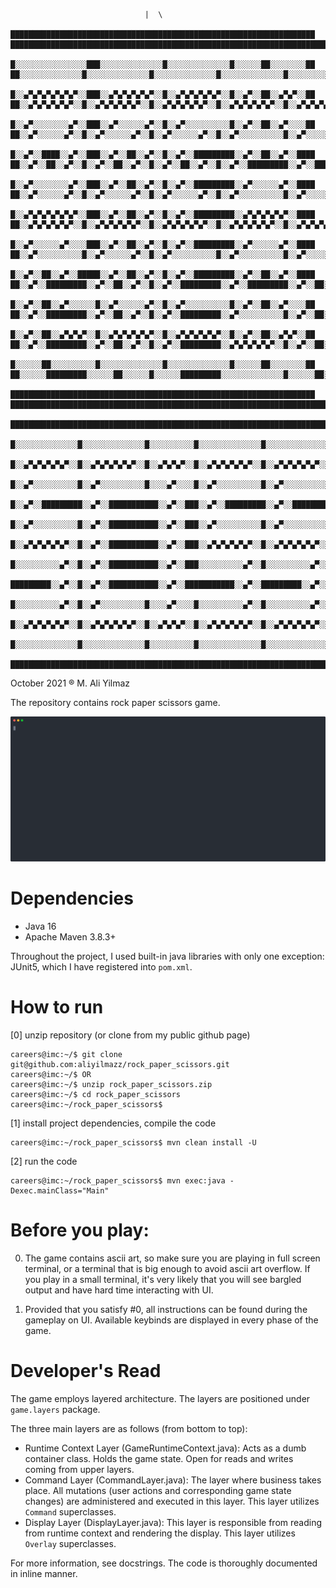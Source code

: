 ``````                               __       
                              |  \      
    ████████████████████████████████████████████████████████████████████ █████████████████████████████████████████████████████████████████████████████████
    █░░░░░░░░░░░░░░░░███░░░░░░░░░░░░░░█░░░░░░░░░░░░░░█░░░░░░██░░░░░░░░██ ██░░░░░░░░░░░░░░█░░░░░░░░░░░░░░█░░░░░░░░░░░░░░█░░░░░░░░░░░░░░█░░░░░░░░░░░░░░░░███
    █░░▄▀▄▀▄▀▄▀▄▀▄▀░░███░░▄▀▄▀▄▀▄▀▄▀░░█░░▄▀▄▀▄▀▄▀▄▀░░█░░▄▀░░██░░▄▀▄▀░░██ ██░░▄▀▄▀▄▀▄▀▄▀░░█░░▄▀▄▀▄▀▄▀▄▀░░█░░▄▀▄▀▄▀▄▀▄▀░░█░░▄▀▄▀▄▀▄▀▄▀░░█░░▄▀▄▀▄▀▄▀▄▀▄▀░░███
    █░░▄▀░░░░░░░░▄▀░░███░░▄▀░░░░░░▄▀░░█░░▄▀░░░░░░░░░░█░░▄▀░░██░░▄▀░░░░██ ██░░▄▀░░░░░░▄▀░░█░░▄▀░░░░░░▄▀░░█░░▄▀░░░░░░▄▀░░█░░▄▀░░░░░░░░░░█░░▄▀░░░░░░░░▄▀░░███
    █░░▄▀░░████░░▄▀░░███░░▄▀░░██░░▄▀░░█░░▄▀░░█████████░░▄▀░░██░░▄▀░░████ ██░░▄▀░░██░░▄▀░░█░░▄▀░░██░░▄▀░░█░░▄▀░░██░░▄▀░░█░░▄▀░░█████████░░▄▀░░████░░▄▀░░███
    █░░▄▀░░░░░░░░▄▀░░███░░▄▀░░██░░▄▀░░█░░▄▀░░█████████░░▄▀░░░░░░▄▀░░████ ██░░▄▀░░░░░░▄▀░░█░░▄▀░░░░░░▄▀░░█░░▄▀░░░░░░▄▀░░█░░▄▀░░░░░░░░░░█░░▄▀░░░░░░░░▄▀░░███
    █░░▄▀▄▀▄▀▄▀▄▀▄▀░░███░░▄▀░░██░░▄▀░░█░░▄▀░░█████████░░▄▀▄▀▄▀▄▀▄▀░░████ ██░░▄▀▄▀▄▀▄▀▄▀░░█░░▄▀▄▀▄▀▄▀▄▀░░█░░▄▀▄▀▄▀▄▀▄▀░░█░░▄▀▄▀▄▀▄▀▄▀░░█░░▄▀▄▀▄▀▄▀▄▀▄▀░░███
    █░░▄▀░░░░░░▄▀░░░░███░░▄▀░░██░░▄▀░░█░░▄▀░░█████████░░▄▀░░░░░░▄▀░░████ ██░░▄▀░░░░░░░░░░█░░▄▀░░░░░░▄▀░░█░░▄▀░░░░░░░░░░█░░▄▀░░░░░░░░░░█░░▄▀░░░░░░▄▀░░░░███
    █░░▄▀░░██░░▄▀░░█████░░▄▀░░██░░▄▀░░█░░▄▀░░█████████░░▄▀░░██░░▄▀░░████ ██░░▄▀░░█████████░░▄▀░░██░░▄▀░░█░░▄▀░░█████████░░▄▀░░█████████░░▄▀░░██░░▄▀░░█████
    █░░▄▀░░██░░▄▀░░░░░░█░░▄▀░░░░░░▄▀░░█░░▄▀░░░░░░░░░░█░░▄▀░░██░░▄▀░░░░██ ██░░▄▀░░█████████░░▄▀░░██░░▄▀░░█░░▄▀░░█████████░░▄▀░░░░░░░░░░█░░▄▀░░██░░▄▀░░░░░░█
    █░░▄▀░░██░░▄▀▄▀▄▀░░█░░▄▀▄▀▄▀▄▀▄▀░░█░░▄▀▄▀▄▀▄▀▄▀░░█░░▄▀░░██░░▄▀▄▀░░██ ██░░▄▀░░█████████░░▄▀░░██░░▄▀░░█░░▄▀░░█████████░░▄▀▄▀▄▀▄▀▄▀░░█░░▄▀░░██░░▄▀▄▀▄▀░░█
    █░░░░░░██░░░░░░░░░░█░░░░░░░░░░░░░░█░░░░░░░░░░░░░░█░░░░░░██░░░░░░░░██ ██░░░░░░█████████░░░░░░██░░░░░░█░░░░░░█████████░░░░░░░░░░░░░░█░░░░░░██░░░░░░░░░░█
    ████████████████████████████████████████████████████████████████████ █████████████████████████████████████████████████████████████████████████████████
                 █████████████████████████████████████████████████████████████████████████████████████████████████████████████████████████
                 █░░░░░░░░░░░░░░█░░░░░░░░░░░░░░█░░░░░░░░░░█░░░░░░░░░░░░░░█░░░░░░░░░░░░░░█░░░░░░░░░░░░░░█░░░░░░░░░░░░░░░░███░░░░░░░░░░░░░░█
                 █░░▄▀▄▀▄▀▄▀▄▀░░█░░▄▀▄▀▄▀▄▀▄▀░░█░░▄▀▄▀▄▀░░█░░▄▀▄▀▄▀▄▀▄▀░░█░░▄▀▄▀▄▀▄▀▄▀░░█░░▄▀▄▀▄▀▄▀▄▀░░█░░▄▀▄▀▄▀▄▀▄▀▄▀░░███░░▄▀▄▀▄▀▄▀▄▀░░█
                 █░░▄▀░░░░░░░░░░█░░▄▀░░░░░░░░░░█░░░░▄▀░░░░█░░▄▀░░░░░░░░░░█░░▄▀░░░░░░░░░░█░░▄▀░░░░░░▄▀░░█░░▄▀░░░░░░░░▄▀░░███░░▄▀░░░░░░░░░░█
                 █░░▄▀░░█████████░░▄▀░░███████████░░▄▀░░███░░▄▀░░█████████░░▄▀░░█████████░░▄▀░░██░░▄▀░░█░░▄▀░░████░░▄▀░░███░░▄▀░░█████████
                 █░░▄▀░░░░░░░░░░█░░▄▀░░███████████░░▄▀░░███░░▄▀░░░░░░░░░░█░░▄▀░░░░░░░░░░█░░▄▀░░██░░▄▀░░█░░▄▀░░░░░░░░▄▀░░███░░▄▀░░░░░░░░░░█
                 █░░▄▀▄▀▄▀▄▀▄▀░░█░░▄▀░░███████████░░▄▀░░███░░▄▀▄▀▄▀▄▀▄▀░░█░░▄▀▄▀▄▀▄▀▄▀░░█░░▄▀░░██░░▄▀░░█░░▄▀▄▀▄▀▄▀▄▀▄▀░░███░░▄▀▄▀▄▀▄▀▄▀░░█
                 █░░░░░░░░░░▄▀░░█░░▄▀░░███████████░░▄▀░░███░░░░░░░░░░▄▀░░█░░░░░░░░░░▄▀░░█░░▄▀░░██░░▄▀░░█░░▄▀░░░░░░▄▀░░░░███░░░░░░░░░░▄▀░░█
                 █████████░░▄▀░░█░░▄▀░░███████████░░▄▀░░███████████░░▄▀░░█████████░░▄▀░░█░░▄▀░░██░░▄▀░░█░░▄▀░░██░░▄▀░░█████████████░░▄▀░░█
                 █░░░░░░░░░░▄▀░░█░░▄▀░░░░░░░░░░█░░░░▄▀░░░░█░░░░░░░░░░▄▀░░█░░░░░░░░░░▄▀░░█░░▄▀░░░░░░▄▀░░█░░▄▀░░██░░▄▀░░░░░░█░░░░░░░░░░▄▀░░█
                 █░░▄▀▄▀▄▀▄▀▄▀░░█░░▄▀▄▀▄▀▄▀▄▀░░█░░▄▀▄▀▄▀░░█░░▄▀▄▀▄▀▄▀▄▀░░█░░▄▀▄▀▄▀▄▀▄▀░░█░░▄▀▄▀▄▀▄▀▄▀░░█░░▄▀░░██░░▄▀▄▀▄▀░░█░░▄▀▄▀▄▀▄▀▄▀░░█
                 █░░░░░░░░░░░░░░█░░░░░░░░░░░░░░█░░░░░░░░░░█░░░░░░░░░░░░░░█░░░░░░░░░░░░░░█░░░░░░░░░░░░░░█░░░░░░██░░░░░░░░░░█░░░░░░░░░░░░░░█
                 █████████████████████████████████████████████████████████████████████████████████████████████████████████████████████████

``````


October 2021 ®
M. Ali Yilmaz

The repository contains rock paper scissors game.


![Alt text](./myrecord.svg)


# Dependencies

* Java 16
* Apache Maven 3.8.3+ 

Throughout the project, I used built-in java libraries with only one exception: JUnit5, which I have registered into `pom.xml`.

# How to run


[0] unzip repository (or clone from my public github page)

```
careers@imc:~/$ git clone git@github.com:aliyilmazz/rock_paper_scissors.git
careers@imc:~/$ OR
careers@imc:~/$ unzip rock_paper_scissors.zip
careers@imc:~/$ cd rock_paper_scissors
careers@imc:~/rock_paper_scissors$
```


[1] install project dependencies, compile the code 

```
careers@imc:~/rock_paper_scissors$ mvn clean install -U
```

[2] run the code
```
careers@imc:~/rock_paper_scissors$ mvn exec:java -Dexec.mainClass="Main"
```



# Before you play:

0. The game contains ascii art, so make sure you are playing in full screen terminal, or a terminal that is big enough to avoid ascii art overflow.
If you play in a small terminal, it's very likely that you will see bargled output and have hard time interacting with UI.


1. Provided that you satisfy #0, all instructions can be found during the gameplay on UI. Available keybinds are displayed in every phase of the game.


# Developer's Read

The game employs layered architecture. The layers are positioned under `game.layers` package.

The three main layers are as follows (from bottom to top):
* Runtime Context Layer (GameRuntimeContext.java): Acts as a dumb container class. Holds the game state. Open for reads and writes coming from upper layers.
* Command Layer (CommandLayer.java): The layer where business takes place. All mutations (user actions and corresponding game state changes) are administered and executed in this layer. This layer utilizes `Command` superclasses. 
* Display Layer (DisplayLayer.java): This layer is responsible from reading from runtime context and rendering the display. This layer utilizes `Overlay` superclasses.  

For more information, see docstrings. The code is thoroughly documented in inline manner.